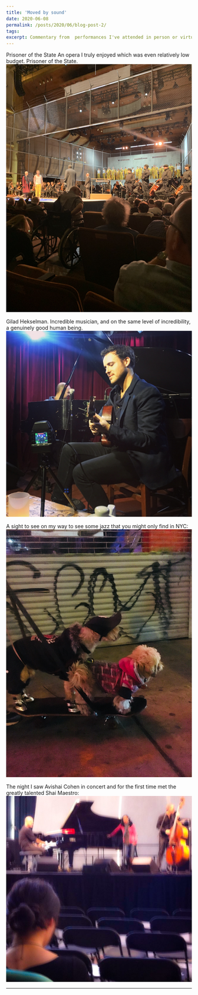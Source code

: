 ```yaml
---
title: 'Moved by sound'
date: 2020-06-08
permalink: /posts/2020/06/blog-post-2/
tags:
excerpt: Commentary from  performances I've attended in person or virtually, as well as albums listened to over the years.
---
```





Prisoner of the State An opera I truly enjoyed which was even relatively low budget. Prisoner of the State. 
![](/images/classical.jpg)

Gilad Hekselman. Incredible musician, and on the same level of incredibility, a genuinely good human being. 
![](/images/jazz1.jpg)

A sight to see on my way to see some jazz that you might only find in NYC:
![](/images/jazz2.jpg)

The night I saw Avishai Cohen in concert and for the first time met the greatly talented Shai Maestro:
![](/images/jazz3.jpeg)

------